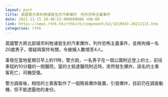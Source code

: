 ```yaml
---
layout: post
title: 英國警方將利物浦發生的汽車爆炸　列作恐怖主義事件
date: 2021-11-15 20:40:53.000000000 +08:00
link: https://news.rthk.hk/rthk/ch/component/k2/1619933-20211115.htm
categories: rthk
---
```


英國警方將北部城市利物浦發生的汽車爆炸，列作恐怖主義事件，並再拘捕一名20歲男子，懷疑與案件有關，令被捕人數增至4人。

事發在當地星期日早上約11時，警方說，一名男子在一個公園附近登上的士，前往車程約10分鐘的一間醫院，當的士抵達醫院附近時，突然發生爆炸，該名的士乘客死亡，司機受傷。

警方調查後，相信的士乘客製作了一個簡易爆炸裝置，引發爆炸，目前仍在調查動機，但不能透露他的身份。
